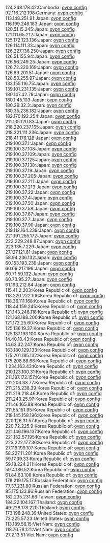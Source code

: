 124.248.178.42:Cambodia: [ovpn config](vpn/124_248_178_42.ovpn)  
92.116.212.198:Germany: [ovpn config](vpn/92_116_212_198.ovpn)  
113.148.251.91:Japan: [ovpn config](vpn/113_148_251_91.ovpn)  
116.199.246.183:Japan: [ovpn config](vpn/116_199_246_183.ovpn)  
120.51.15.245:Japan: [ovpn config](vpn/120_51_15_245.ovpn)  
121.111.65.212:Japan: [ovpn config](vpn/121_111_65_212.ovpn)  
125.172.123.136:Japan: [ovpn config](vpn/125_172_123_136.ovpn)  
126.114.111.33:Japan: [ovpn config](vpn/126_114_111_33.ovpn)  
126.227.136.250:Japan: [ovpn config](vpn/126_227_136_250.ovpn)  
126.51.155.94:Japan: [ovpn config](vpn/126_51_155_94.ovpn)  
126.56.249.25:Japan: [ovpn config](vpn/126_56_249_25.ovpn)  
126.72.220.169:Japan: [ovpn config](vpn/126_72_220_169.ovpn)  
126.89.201.51:Japan: [ovpn config](vpn/126_89_201_51.ovpn)  
128.53.255.97:Japan: [ovpn config](vpn/128_53_255_97.ovpn)  
133.155.116.75:Japan: [ovpn config](vpn/133_155_116_75.ovpn)  
139.101.231.135:Japan: [ovpn config](vpn/139_101_231_135.ovpn)  
180.147.42.79:Japan: [ovpn config](vpn/180_147_42_79.ovpn)  
180.1.45.103:Japan: [ovpn config](vpn/180_1_45_103.ovpn)  
180.29.32.3:Japan: [ovpn config](vpn/180_29_32_3.ovpn)  
180.35.236.182:Japan: [ovpn config](vpn/180_35_236_182.ovpn)  
182.170.192.254:Japan: [ovpn config](vpn/182_170_192_254.ovpn)  
211.135.120.83:Japan: [ovpn config](vpn/211_135_120_83.ovpn)  
218.220.237.165:Japan: [ovpn config](vpn/218_220_237_165.ovpn)  
218.221.111.236:Japan: [ovpn config](vpn/218_221_111_236.ovpn)  
218.41.176.128:Japan: [ovpn config](vpn/218_41_176_128.ovpn)  
219.100.37.1:Japan: [ovpn config](vpn/219_100_37_1.ovpn)  
219.100.37.108:Japan: [ovpn config](vpn/219_100_37_108.ovpn)  
219.100.37.109:Japan: [ovpn config](vpn/219_100_37_109.ovpn)  
219.100.37.125:Japan: [ovpn config](vpn/219_100_37_125.ovpn)  
219.100.37.138:Japan: [ovpn config](vpn/219_100_37_138.ovpn)  
219.100.37.19:Japan: [ovpn config](vpn/219_100_37_19.ovpn)  
219.100.37.205:Japan: [ovpn config](vpn/219_100_37_205.ovpn)  
219.100.37.211:Japan: [ovpn config](vpn/219_100_37_211.ovpn)  
219.100.37.213:Japan: [ovpn config](vpn/219_100_37_213.ovpn)  
219.100.37.22:Japan: [ovpn config](vpn/219_100_37_22.ovpn)  
219.100.37.4:Japan: [ovpn config](vpn/219_100_37_4.ovpn)  
219.100.37.50:Japan: [ovpn config](vpn/219_100_37_50.ovpn)  
219.100.37.58:Japan: [ovpn config](vpn/219_100_37_58.ovpn)  
219.100.37.67:Japan: [ovpn config](vpn/219_100_37_67.ovpn)  
219.100.37.7:Japan: [ovpn config](vpn/219_100_37_7.ovpn)  
219.100.37.90:Japan: [ovpn config](vpn/219_100_37_90.ovpn)  
219.112.164.239:Japan: [ovpn config](vpn/219_112_164_239.ovpn)  
221.191.255.172:Japan: [ovpn config](vpn/221_191_255_172.ovpn)  
222.229.248.87:Japan: [ovpn config](vpn/222_229_248_87.ovpn)  
223.135.7.229:Japan: [ovpn config](vpn/223_135_7_229.ovpn)  
27.127.121.61:Japan: [ovpn config](vpn/27_127_121_61.ovpn)  
58.94.236.132:Japan: [ovpn config](vpn/58_94_236_132.ovpn)  
60.153.193.239:Japan: [ovpn config](vpn/60_153_193_239.ovpn)  
60.69.217.196:Japan: [ovpn config](vpn/60_69_217_196.ovpn)  
60.71.59.132:Japan: [ovpn config](vpn/60_71_59_132.ovpn)  
60.73.95.27:Japan: [ovpn config](vpn/60_73_95_27.ovpn)  
61.193.212.84:Japan: [ovpn config](vpn/61_193_212_84.ovpn)  
115.41.2.203:Korea Republic of: [ovpn config](vpn/115_41_2_203.ovpn)  
118.220.222.106:Korea Republic of: [ovpn config](vpn/118_220_222_106.ovpn)  
118.36.111.168:Korea Republic of: [ovpn config](vpn/118_36_111_168.ovpn)  
118.44.159.245:Korea Republic of: [ovpn config](vpn/118_44_159_245.ovpn)  
121.143.246.118:Korea Republic of: [ovpn config](vpn/121_143_246_118.ovpn)  
121.168.188.200:Korea Republic of: [ovpn config](vpn/121_168_188_200.ovpn)  
121.172.25.60:Korea Republic of: [ovpn config](vpn/121_172_25_60.ovpn)  
125.136.19.37:Korea Republic of: [ovpn config](vpn/125_136_19_37.ovpn)  
125.137.193.100:Korea Republic of: [ovpn config](vpn/125_137_193_100.ovpn)  
14.40.10.43:Korea Republic of: [ovpn config](vpn/14_40_10_43.ovpn)  
14.63.32.247:Korea Republic of: [ovpn config](vpn/14_63_32_247.ovpn)  
163.180.129.133:Korea Republic of: [ovpn config](vpn/163_180_129_133.ovpn)  
175.201.185.132:Korea Republic of: [ovpn config](vpn/175_201_185_132.ovpn)  
175.208.88.68:Korea Republic of: [ovpn config](vpn/175_208_88_68.ovpn)  
1.234.163.43:Korea Republic of: [ovpn config](vpn/1_234_163_43.ovpn)  
210.123.100.31:Korea Republic of: [ovpn config](vpn/210_123_100_31.ovpn)  
211.187.172.157:Korea Republic of: [ovpn config](vpn/211_187_172_157.ovpn)  
211.203.33.77:Korea Republic of: [ovpn config](vpn/211_203_33_77.ovpn)  
211.215.238.39:Korea Republic of: [ovpn config](vpn/211_215_238_39.ovpn)  
211.219.218.46:Korea Republic of: [ovpn config](vpn/211_219_218_46.ovpn)  
211.243.25.97:Korea Republic of: [ovpn config](vpn/211_243_25_97.ovpn)  
211.46.165.88:Korea Republic of: [ovpn config](vpn/211_46_165_88.ovpn)  
211.55.151.95:Korea Republic of: [ovpn config](vpn/211_55_151_95.ovpn)  
218.145.158.196:Korea Republic of: [ovpn config](vpn/218_145_158_196.ovpn)  
220.126.31.57:Korea Republic of: [ovpn config](vpn/220_126_31_57.ovpn)  
220.72.225.9:Korea Republic of: [ovpn config](vpn/220_72_225_9.ovpn)  
221.146.196.137:Korea Republic of: [ovpn config](vpn/221_146_196_137.ovpn)  
221.152.57.195:Korea Republic of: [ovpn config](vpn/221_152_57_195.ovpn)  
223.222.177.36:Korea Republic of: [ovpn config](vpn/223_222_177_36.ovpn)  
27.119.199.107:Korea Republic of: [ovpn config](vpn/27_119_199_107.ovpn)  
58.227.11.201:Korea Republic of: [ovpn config](vpn/58_227_11_201.ovpn)  
59.17.39.33:Korea Republic of: [ovpn config](vpn/59_17_39_33.ovpn)  
59.18.224.211:Korea Republic of: [ovpn config](vpn/59_18_224_211.ovpn)  
59.4.186.52:Korea Republic of: [ovpn config](vpn/59_4_186_52.ovpn)  
61.84.63.108:Korea Republic of: [ovpn config](vpn/61_84_63_108.ovpn)  
178.219.175.17:Russian Federation: [ovpn config](vpn/178_219_175_17.ovpn)  
77.37.231.80:Russian Federation: [ovpn config](vpn/77_37_231_80.ovpn)  
85.175.133.86:Russian Federation: [ovpn config](vpn/85_175_133_86.ovpn)  
182.235.231.66:Taiwan: [ovpn config](vpn/182_235_231_66.ovpn)  
184.22.104.167:Thailand: [ovpn config](vpn/184_22_104_167.ovpn)  
49.228.178.220:Thailand: [ovpn config](vpn/49_228_178_220.ovpn)  
173.198.248.39:United States: [ovpn config](vpn/173_198_248_39.ovpn)  
73.225.57.23:United States: [ovpn config](vpn/73_225_57_23.ovpn)  
113.189.56.15:Viet Nam: [ovpn config](vpn/113_189_56_15.ovpn)  
118.70.78.121:Viet Nam: [ovpn config](vpn/118_70_78_121.ovpn)  
27.2.13.51:Viet Nam: [ovpn config](vpn/27_2_13_51.ovpn)  
